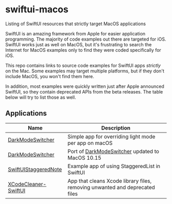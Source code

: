 # swiftui-macos
Listing of SwiftUI resources that strictly target MacOS applications

SwiftUI is an amazing framework from Apple for easier application programming. The majority of code examples out there are targeted for iOS. SwiftUI works just as well on MacOS, but it's frustrating to search the Internet for MacOS examples only to find they were coded specifically for iOS.

This repo contains links to source code examples for SwiftUI apps *strictly* on the Mac. Some examples may target multiple platforms, but if they don't include MacOS, you won't find them here.

In addition, most examples were quickly written just after Apple announced SwiftUI, so they contain deprecated APIs from the beta releases. The table below will try to list those as well.

## Applications

| Name | Description |
| --- | --- |
| [DarkModeSwitcher](https://github.com/mackuba/DarkModeSwitcher) | Simple app for overriding light mode per app on macOS |
| [DarkModeSwitcher](https://github.com/donarb/DarkModeSwitcher) | Port of [DarkModeSwitcher](https://github.com/mackuba/DarkModeSwitcher) updated to MacOS 10.15 |
| [SwiftUIStaggeredNote](https://github.com/alfianlosari/SwiftUIStaggeredNote) | Example app of using StaggeredList in SwiftUI |
| [XCodeCleaner-SwiftUI](https://github.com/waylybaye/XcodeCleaner-SwiftUI) | App that cleans Xcode library files, removing unwanted and deprecated files |
